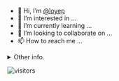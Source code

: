 - 👋 Hi, I’m [@loyep](https://github.com/loyep)
- 👀 I’m interested in ...
- 🌱 I’m currently learning ...
- 💞️ I’m looking to collaborate on ...
- 📫 How to reach me ...

<details>
  <summary>Other info.</summary>
  <br>

<!--START_SECTION:waka-->

```text
Vue.js       3 hrs 49 mins   ██████████░░░░░░░░░░░░░░░   40.63 %
TypeScript   2 hrs 55 mins   ███████▓░░░░░░░░░░░░░░░░░   31.11 %
JavaScript   50 mins         ██▒░░░░░░░░░░░░░░░░░░░░░░   08.91 %
JSON         46 mins         ██░░░░░░░░░░░░░░░░░░░░░░░   08.17 %
Other        26 mins         █░░░░░░░░░░░░░░░░░░░░░░░░   04.66 %
```

<!--END_SECTION:waka-->

</details>

![visitors](https://visitor-badge.glitch.me/badge?page_id=loyep.loyep)
